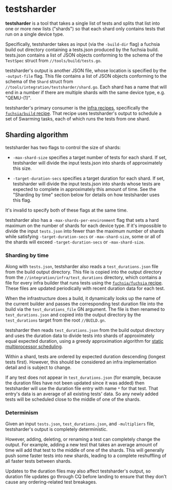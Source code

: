 # testsharder

**testsharder** is a tool that takes a single list of tests and splits that
list into one or more new lists ("shards") so that each shard only contains
tests that run on a single device type.

Specifically, testsharder takes as input (via the `-build-dir` flag) a
fuchsia build out directory containing a tests.json produced by the fuchsia
build. tests.json contains a list of JSON objects conforming to the schema of
the `TestSpec` struct from `//tools/build/tests.go`.

testsharder's output is another JSON file, whose location is specified by the
`-output-file` flag. This file contains a list of JSON objects conforming to
the schema of the `Shard` struct from
`//tools/integration/testsharder/shard.go`. Each shard has a name that will
end in a number if there are multiple shards with the same device type, e.g.
"QEMU-(1)".

testsharder's primary consumer is the
[infra recipes](https://fuchsia.googlesource.com/infra/recipes), specifically
the
[`fuchsia/build` recipe](https://fuchsia.googlesource.com/infra/recipes/+/fbb7310f9df6c98428010fd0b36110fdfe4b9bfa/recipes/fuchsia/build.py#294).
That recipe uses testsharder's output to schedule a set of Swarming tasks,
each of which runs the tests from one shard.

## Sharding algorithm

testsharder has two flags to control the size of shards:

*   `-max-shard-size` specifies a target number of tests for each shard. If set,
    testsharder will divide the input tests.json into shards of approximately
    this size.
    <!-- TODO(fxbug.dev/49286): Rename this to `-target-test-count` -->

*   `-target-duration-secs` specifies a target duration for each shard. If set,
    testsharder will divide the input tests.json into shards whose tests are
    expected to complete in approximately this amount of time. See the
    "Sharding by time" section below for details on how testsharder uses this
    flag.

It's invalid to specify both of these flags at the same time.

testsharder also has a `-max-shards-per-environment` flag that sets a hard
maximum on the number of shards for each device type. If it's impossible to
divide the input `tests.json` into fewer than the maximum number of shards
while satisfying `-target-duration-secs` or `-max-shard-size`, some or all of
the shards will exceed `-target-duration-secs` or `-max-shard-size`.

### Sharding by time

Along with `tests.json`, testsharder also reads a `test_durations.json` file
from the build output directory. This file is copied into the output
directory from the `//integration/infra/test_durations` directory, which
contains a file for every infra builder that runs tests using the
[`fuchsia/fuchsia` recipe](https://fuchsia.googlesource.com/infra/recipes/+/fbb7310f9df6c98428010fd0b36110fdfe4b9bfa/recipes/fuchsia/fuchsia.py).
These files are updated periodically with recent duration data for each test.

When the infrastructure does a build, it dynamically looks up the name of the
current builder and passes the corresponding test duration file into the
build via the `test_durations_file` GN argument. The file is then renamed to
`test_durations.json` and copied into the output directory by the
`test_durations` target from the root `//BUILD.gn`.

testsharder then reads `test_durations.json` from the build output directory
and uses the duration data to divide tests into shards of approximately equal
expected duration, using a greedy approximation algorithm for
[static multiprocessor scheduling](https://en.wikipedia.org/wiki/Multiprocessor_scheduling).

Within a shard, tests are ordered by expected duration descending (longest
tests first). However, this should be considered an infra implementation
detail and is subject to change.

If any test does not appear in `test_durations.json` (for example, because
the duration files have not been updated since it was added) then testsharder
will use the duration file entry with name `*` for that test. That entry's
data is an average of all existing tests' data. So any newly added tests will
be scheduled close to the middle of one of the shards.

### Determinism

Given an input `tests.json`, `test_durations.json`, and `-multipliers` file,
testsharder's output is completely deterministic.

However, adding, deleting, or renaming a test can completely change the
output. For example, adding a new test that takes an average amount of time
will add that test to the middle of one of the shards. This will generally
push some faster tests into new shards, leading to a complete reshuffling of
all faster tests between shards.

Updates to the duration files may also affect testsharder's output, so
duration file updates go through CQ before landing to ensure that they don't
cause any ordering-related test breakages.

<!-- TODO(olivernewman) document multipliers -->
